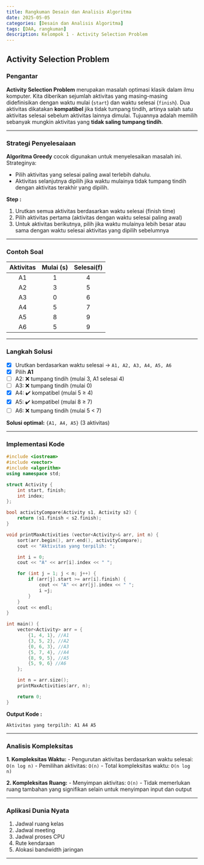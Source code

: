 ```yaml
---
title: Rangkuman Desain dan Analisis Algoritma
date: 2025-05-05
categories: [Desain dan Analisis Algoritma]
tags: [DAA, rangkuman]
description: Kelompok 1 - Activity Selection Problem
---
```


## Activity Selection Problem

### Pengantar
**Activity Selection Problem** merupakan masalah optimasi klasik dalam ilmu komputer. Kita diberikan sejumlah aktivitas yang masing-masing didefinisikan dengan waktu mulai (`start`) dan waktu selesai (`finish`). Dua aktivitas dikatakan **kompatibel** jika tidak tumpang tindih, artinya salah satu aktivitas selesai sebelum aktivitas lainnya dimulai. Tujuannya adalah memilih sebanyak mungkin aktivitas yang **tidak saling tumpang tindih**.

---

### Strategi Penyelesaiaan

**Algoritma Greedy** cocok digunakan untuk menyelesaikan masalah ini. Strateginya:
- Pilih aktivitas yang selesai paling awal terlebih dahulu.
- Aktivitas selanjutnya dipilih jika waktu mulainya tidak tumpang tindih dengan aktivitas terakhir yang dipilih.

**Step :**
1. Urutkan semua aktivitas berdasarkan waktu selesai (finish time)
2. Pilih aktivitas pertama (aktivitas dengan waktu selesai paling awal)
3. Untuk aktivitas berikutnya, pilih jika waktu mulainya lebih besar atau sama dengan waktu selesai aktivitas yang dipilih sebelumnya

---

### Contoh Soal

|  Aktivitas  |  Mulai (s)  | Selesai(f) |
|:-----------:|:-----------:|:----------:|
|      A1     |      1      |     4      |
|      A2     |      3      |     5      |
|      A3     |      0      |     6      |
|      A4     |      5      |     7      | 
|      A5     |      8      |     9      |
|      A6     |      5      |     9      |

---

### Langkah Solusi

- [x] Urutkan berdasarkan waktu selesai → `A1, A2, A3, A4, A5, A6`
- [x] Pilih **A1**
- [ ] A2: ❌ tumpang tindih (mulai 3, A1 selesai 4)
- [ ] A3: ❌ tumpang tindih (mulai 0)
- [x] A4: ✔️ kompatibel (mulai 5 ≥ 4)
- [x] A5: ✔️ kompatibel (mulai 8 ≥ 7)
- [ ] A6: ❌ tumpang tindih (mulai 5 < 7)
    
**Solusi optimal:** `{A1, A4, A5}` (3 aktivitas)

---

### Implementasi Kode 
```cpp
#include <iostream>
#include <vector>
#include <algorithm>
using namespace std;

struct Activity {
    int start, finish;
    int index;
};

bool activityCompare(Activity s1, Activity s2) {
    return (s1.finish < s2.finish);
}

void printMaxActivities (vector<Activity>& arr, int n) {
    sort(arr.begin(), arr.end(), activityCompare);
    cout << "Aktivitas yang terpilih: ";

    int i = 0;
    cout << "A" << arr[i].index << " ";

    for (int j = 1; j < n; j++) {
        if (arr[j].start >= arr[i].finish) {
            cout << "A" << arr[j].index << " ";
            i =j;
        }
    }
    cout << endl;
}

int main() {
    vector<Activity> arr = {
        {1, 4, 1}, //A1
        {3, 5, 2}, //A2
        {0, 6, 3}, //A3
        {5, 7, 4}, //A4
        {8, 9, 5}, //A5
        {5, 9, 6} //A6
    };

    int n = arr.size();
    printMaxActivities(arr, n);

    return 0;
}
```
**Output Kode :**

`Aktivitas yang terpilih: A1 A4 A5`

---

### Analisis Kompleksitas
**1. Kompleksitas Waktu:**
    - Pengurutan aktivitas berdasarkan waktu selesai: `O(n log n)`
    - Pemilihan aktivitas: `O(n)`
    - Total kompleksitas waktu: `O(n log n)`

**2. Kompleksitas Ruang:**
    - Menyimpan aktivitas: `O(n)`
    - Tidak memerlukan ruang tambahan yang signifikan selain untuk menyimpan input dan output

---

### Aplikasi Dunia Nyata
1. Jadwal ruang kelas
2. Jadwal meeting
3. Jadwal proses CPU
4. Rute kendaraan
5. Alokasi bandwidth jaringan

---